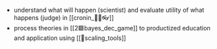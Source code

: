 - understand what will happen (scientist) and evaluate utility of what happens (judge) in [[cronin_🧠🤜👓]]
- process theories in  [[2🟩bayes_dec_game]] to productized education and application using [[🔵scaling_tools]]